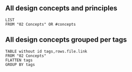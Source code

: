 
## All design concepts and principles
```dataview
LIST 
FROM "02 Concepts" OR #concepts 
```


## All design concepts grouped per tags 
```dataview
TABLE without id tags,rows.file.link
FROM "02 Concepts"
FLATTEN tags
GROUP BY tags
```
